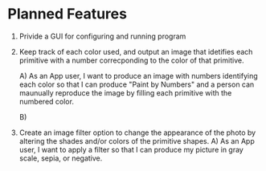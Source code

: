 # Planned Features

1) Privide a GUI for configuring and running program

2) Keep track of each color used, and output an image that idetifies each primitive with a number correcponding to the color of that primitive.

    A) As an App user, I want to produce an image with numbers identifying each color so that I can produce "Paint by Numbers" and a person can maunually reproduce the image by filling each primitive with the numbered color.
  
    B) 

3) Create an image filter option to change the appearance of the photo by altering the shades and/or colors of the primitive shapes. 
    A) As an App user, I want to apply a filter so that I can produce my picture in gray scale, sepia, or negative.  
